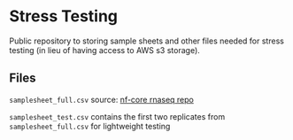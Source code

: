 # Stress Testing

Public repository to storing sample sheets and other files needed for stress testing (in lieu of having access to AWS s3 storage).

## Files
`samplesheet_full.csv` 
source: [nf-core rnaseq repo](https://github.com/nf-core/test-datasets/blob/rnaseq/samplesheet/samplesheet_full.csv)

`samplesheet_test.csv`
contains the first two replicates from `samplesheet_full.csv` for lightweight testing
